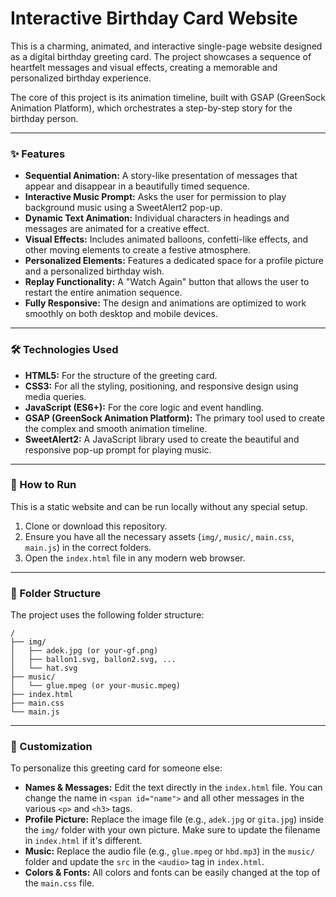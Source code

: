 # Interactive Birthday Card Website

This is a charming, animated, and interactive single-page website designed as a digital birthday greeting card. The project showcases a sequence of heartfelt messages and visual effects, creating a memorable and personalized birthday experience.

The core of this project is its animation timeline, built with GSAP (GreenSock Animation Platform), which orchestrates a step-by-step story for the birthday person.

---

### ✨ Features

* **Sequential Animation:** A story-like presentation of messages that appear and disappear in a beautifully timed sequence.
* **Interactive Music Prompt:** Asks the user for permission to play background music using a SweetAlert2 pop-up.
* **Dynamic Text Animation:** Individual characters in headings and messages are animated for a creative effect.
* **Visual Effects:** Includes animated balloons, confetti-like effects, and other moving elements to create a festive atmosphere.
* **Personalized Elements:** Features a dedicated space for a profile picture and a personalized birthday wish.
* **Replay Functionality:** A "Watch Again" button that allows the user to restart the entire animation sequence.
* **Fully Responsive:** The design and animations are optimized to work smoothly on both desktop and mobile devices.

---

### 🛠️ Technologies Used

* **HTML5:** For the structure of the greeting card.
* **CSS3:** For all the styling, positioning, and responsive design using media queries.
* **JavaScript (ES6+):** For the core logic and event handling.
* **GSAP (GreenSock Animation Platform):** The primary tool used to create the complex and smooth animation timeline.
* **SweetAlert2:** A JavaScript library used to create the beautiful and responsive pop-up prompt for playing music.

---

### 🚀 How to Run

This is a static website and can be run locally without any special setup.

1.  Clone or download this repository.
2.  Ensure you have all the necessary assets (`img/`, `music/`, `main.css`, `main.js`) in the correct folders.
3.  Open the `index.html` file in any modern web browser.

---

### 📂 Folder Structure

The project uses the following folder structure:

```
/
├── img/
│   ├── adek.jpg (or your-gf.png)
│   ├── ballon1.svg, ballon2.svg, ...
│   └── hat.svg
├── music/
│   └── glue.mpeg (or your-music.mpeg)
├── index.html
├── main.css
└── main.js
```

---

### 🎨 Customization

To personalize this greeting card for someone else:

* **Names & Messages:** Edit the text directly in the `index.html` file. You can change the name in `<span id="name">` and all other messages in the various `<p>` and `<h3>` tags.
* **Profile Picture:** Replace the image file (e.g., `adek.jpg` or `gita.jpg`) inside the `img/` folder with your own picture. Make sure to update the filename in `index.html` if it's different.
* **Music:** Replace the audio file (e.g., `glue.mpeg` or `hbd.mp3`) in the `music/` folder and update the `src` in the `<audio>` tag in `index.html`.
* **Colors & Fonts:** All colors and fonts can be easily changed at the top of the `main.css` file.
